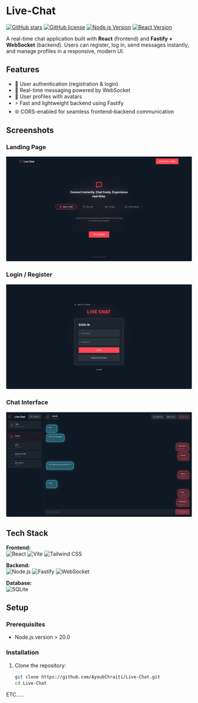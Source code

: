 # Live-Chat

[![GitHub stars](https://img.shields.io/github/stars/AyoubChraiti/Live-Chat?style=social)](https://github.com/AyoubChraiti/Live-Chat) [![GitHub license](https://img.shields.io/github/license/AyoubChraiti/Live-Chat)](https://github.com/AyoubChraiti/Live-Chat/blob/main/LICENSE) [![Node.js Version](https://img.shields.io/badge/node-%3E%3D%2020.0.0-green)](https://nodejs.org/) [![React Version](https://img.shields.io/badge/react-18.2.0-blue)](https://reactjs.org/)

A real-time chat application built with **React** (frontend) and **Fastify + WebSocket** (backend). Users can register, log in, send messages instantly, and manage profiles in a responsive, modern UI.

## Features

- 🔐 User authentication (registration & login)
- 💬 Real-time messaging powered by WebSocket
- 👤 User profiles with avatars
- ⚡ Fast and lightweight backend using Fastify
- 🌐 CORS-enabled for seamless frontend–backend communication

## Screenshots

### Landing Page
![Landing Page Screenshot](./front/src/assets/landingPage.png)

### Login / Register
![Login/Register Screenshot](./front/src/assets/LoginRegister.png)

### Chat Interface
![Chat Interface Screenshot](./front/src/assets/ChatUI.png)

## Tech Stack

**Frontend:**  
![React](https://img.shields.io/badge/React-61DAFB?logo=react&logoColor=white&style=flat-square) ![Vite](https://img.shields.io/badge/Vite-646cff?logo=vite&logoColor=white&style=flat-square) ![Tailwind CSS](https://img.shields.io/badge/Tailwind%20CSS-06B6D4?logo=tailwindcss&logoColor=white&style=flat-square)

**Backend:**  
![Node.js](https://img.shields.io/badge/Node.js-339933?logo=node.js&logoColor=white&style=flat-square) ![Fastify](https://img.shields.io/badge/Fastify-000000?logo=fastify&logoColor=white&style=flat-square) ![WebSocket](https://img.shields.io/badge/WebSocket-007ACC?logo=websocket&logoColor=white&style=flat-square)

**Database:**  
![SQLite](https://img.shields.io/badge/SQLite-003B57?logo=sqlite&logoColor=white&style=flat-square)

## Setup

### Prerequisites
- Node.js version > 20.0

### Installation
1. Clone the repository:
   ```bash
   git clone https://github.com/AyoubChraiti/Live-Chat.git
   cd Live-Chat
   ```
ETC.....
